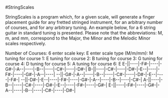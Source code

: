 #StringScales

StringScales is a program which, for a given scale, will generate a finger placement guide for any fretted stringed instrument, 
for an arbitrary number of courses, and for any arbitrary tuning. An example below, for a 6 string guitar in standard tuning is
presented. Please note that the abbreviations: M, m, and mm, correspond to the Major, the Minor and the Melodic Minor scales 
respectively.

Number of Courses:
6
enter scale key: 
E
enter scale type (M/m/mm): 
M
tuning for course 1: 
E
tuning for course 2: 
B
tuning for course 3: 
G
tuning for course 4: 
D
tuning for course 5: 
A
tuning for course 6: 
E
E-||----|-F#-|----|-G#-|-A--|----|-B--|----|-C#-|----|-D#-|
B-||----|-C#-|----|-D#-|-E--|----|-F#-|----|-G#-|-A--|----|
--||-G#-|-A--|----|-B--|----|-C#-|----|-D#-|-E--|----|-F#-|
--||-D#-|-E--|----|-F#-|----|-G#-|-A--|----|-B--|----|-C#-|
A-||----|-B--|----|-C#-|----|-D#-|-E--|----|-F#-|----|-G#-|
E-||----|-F#-|----|-G#-|-A--|----|-B--|----|-C#-|----|-D#-|


